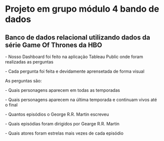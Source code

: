 <h1> Projeto em grupo módulo 4 bando de dados </h1>
<h2>  Banco de dados relacional utilizando dados da série Game Of Thrones da HBO </h2>
<p> - Nosso Dashboard foi feito na aplicação Tableau Public onde foram realizadas as perguntas </p>
<p> - Cada pergunta foi feita e devidamente aprensetada de forma visual </p>
<p> </p>
<p> </p>
<p> As perguntas são: </p>
<p> - Quais personagens aparecem em todas as temporadas </p>
<p> - Quais personagens aparecem na última temporada e continuam vivos até o final </p>
<p> - Quantos episódios o George R.R. Martin escreveu </p>
<p> - Quais episódias foram dirigidos por Gearge R.R. Martin </p>
<p> - Quais atores foram estrelas mais vezes de cada episódio </p>
